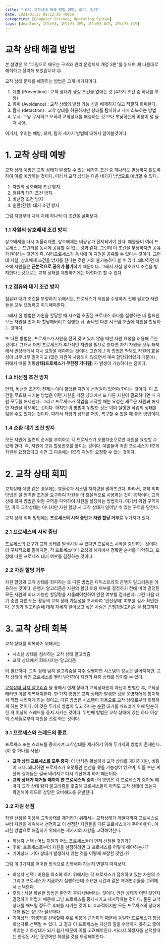 ```yaml
---
title: "[OS] 교착상태 해결 방법 예방, 회피, 탐지"
date: 2021-01-27 01:12:30 +0800
categories: [Computer Science, Operating System]
tags: [deadlock, 교착상태, 교착상태 예방, 교착상태 회피, 교착상태 탐지]  
---
```




# 교착 상태 해결 방법

본 설명은 책 "그림으로 배우는 구조와 원리 운영체제 개정 3판"를 읽으며 제 나름대로 해석하고 정리해 보았습니다.😉

교착 상태 문제를 해결하는 방법은 크게 네가지이다.

1. 예방 (Prevention) : 교착 상태가 생길 조건을 없애는 것 (4가지 조건 중 하나를 부정)
2. 회피 (Avoidance) : 교착 상태의 발생 가능 성을 배제하지 않고 적절히 회피한다.
3. 탐지 (detaction) : 교착 상태를 허용하지만 상태를 탐지하고 다시 회복하는 방법
4. 무시: 그냥 무시하고 오히려 교착상태를 해결하는 것 보다 부딪히는게 비용이 덜 들때 사용.  

여기서, 우리는 예방, 회피, 탐지 세가지 방법에 대해서 알아볼것이다.

# 1. 교착 상태 예방

교착 상태 예방은 교착 상태가 발생할 수 있는 네가지 조건 중 하나라도 발생하지 않도록 하여 이를 예방하는 것이다. 따라서 교착 상태는 다음 네가지 방법으로 예방할 수 있다.

1. 자원의 상호배제 조건 방지
2. 점유와 대기 조건 방지
3. 비선점 조건 방지
4. 순환(환형) 대기 조건 방지

그럼 지금부터 차례 차례 하나씩 이 조건을 살펴보자.

### 1.1 자원의 상호배제 조건 방지

상호배제를 다시 떠올리자면, 상호배제는 비공유가 전제되어야 한다. 예를들어 여러 프로세스는 프린터를 동시에 공유할 수 없는 것과 같다. 그런데 이 조건을 부정하자면 공유 자원이라는 것인데 즉, 여러프로세스가 동시에 이 자원을 공유할 수 있다는 것이다. 그런데 사실, 상호배제 조건을 방지를 한다는 것은 거의 불가능하다 볼 수 있다. 왜냐하면 애초에 자원들은 **근본적으로 공유가 불가**하기 때문이다. 그래서 사실 상호배제 조건을 방지한다는것으로는 교착 상태를 예방하기에는 어렵다고 할 수 있다.

### 1.2 점유와 대기 조건 방지

점유와 대기 조건을 부정하기 위해서는, 프로세스가 작업을 수행하기 전에 필요한 자원들을 모두 요청하고 획득해야한다. 

그래서 한 방법은 자원을 할당할 때 시스템 호출된 프로세스 하나를 실행하는 데 필요한 모든 자원을 먼저 다 할당해버리고 실행한 뒤, 끝나면 다른 시스템 호출에 자원을 할당하는 것이다.

또 다른 방법은, 프로세스가 자원을 전혀 갖고 있지 않을 때만 자원 요청을 허용해 주는 것이다. 그래서 어떤 프로세스가 추가적인 자원을 필요로 한다면 자기 자원을 모두 해제해서 빈상태에서 다시 요청을 해야하는 것이다. 그런데..! 이 방법은 딱봐도 자원의 효율성이 너무너무 떨어지고 (많은 자원이 사용되지 않으면서 계속 할당되어있기 때문에) , 뒤에서 배울 **기아상태(프로세스가 무한정 기다림)** 가 발생이 가능하다는 점이다.

### 1.3 비선점 조건 방지

먼저, 비선점 조건의 전제는 이미 할당된 자원에 선점권이 없어야 한다는 것이다. 이 조건을 무효화 시키눈 방법은 어떤 자원을 가진 상태에서 또 다른 자원이 필요하다면 내 자원 모두를 해제한다. 그리고 프로세스가 작업을 시작할 때는 요청한 새로운 자원과 해제한 자원을 확보하는 것이다. 하지만 이 방법이 위험한 것은 이미 실행한 작업의 상태를 잃을 수도 있다는 것이다. 따라서 작업의  상태를 저장, 복구할 수 있을 때 좋은 방법이다.

### 1.4 순환 대기 조건 방지

모든 자원에 일련의 순서를 부여하고 각 프로세스가 오름차순으로만 자원을 요청할 수 있게 한다. 즉, 자원에 고유 할당번호를 붙이는 것이다. 예를들어 어떤 프로세스가 R2의 자원을 요청했다고 치면 그 다음에는 R3의 자원만 요청할 수 있는 것이다. 

# 2. 교착 상태 회피

교착상태 예방 같은 경우에는 효율성과 시스템 처리량을 떨어뜨린다. 따라서, 교착 회피 방법은 덜 엄격한 조건을 요구하여 자원을 더 효율적으로 사용하는 것이 목적이다. 교착 상태 회피 방법은 위험 구역을 파악하여 자원을 할당하는 방법이다. 여기서 위험 구역이란, 아직 교착상태는 아니지만 자원 할당 시 교착 상태가 일어날 수 있는 구역을 말한다.

교착 상태 회피 방법에는 **프로세스의 시작 중단**과 **자원 할당 거부로** 두가지가 있다.

### 2.1 프로세스의 시작 중단

프로세스의 요구가 교착 상태를 발생시킬 수 있다면 프로세스 시작을 중단하는 것이다. 더 구체적으로 말하자면, 각 프로세스마다 요청과 해제에서 정확한 순서를 파악하고, 요청에 따른 프로세스 대기 여부를 결정하는 것이다. 

### 2.2 자원 할당 거부

자원 할당과 교착 상태를 회피하는 또 다른 방법은 다익스트라의 은행가 알고리즘을 이용하는 것이다. 은행가 알고리즘은 자원의 할당 허용 여부를 결정하기 전에 미리 결정된 모든 자원의 최대 가능한 할당량을 시물레이션하여 안전 여부를 검사한다. 그런 다음 대기 중인 다른 모든 활동의 교착 상태 가능성을 조사하여 '안전상태' 여부를 검사 확인한다. 은행가 알고리즘에 대해 자세히 알아보고 싶은 사람은 [은행가알고리즘](https://hoyeonkim795.github.io/posts/bankers) 을 참고하자.

# 3. 교착 상태 회복

교착 상태를 회복하기 위해서는 

- 시스템 상태를 검사하는 교착 상태 알고리즘
- 교착 상태에서 회복시키는 알고리즘

이 필요하다. 교착 상태 탐지 알고리즘을 자주 실행하면 시스템의 성능은 떨어지지만, 교착 상태에 빠진 프로세스를 빨리 발견하여 자원의 유휴 상태를 방지할 수 있다.

[교착상태 탐지 알고리즘](https://hoyeonkim795.github.io/posts/%ED%83%90%EC%A7%80%EC%95%8C%EA%B3%A0%EB%A6%AC%EC%A6%98/) 을 통해서 현재 상태가 교착상태인지 아닌지 판별한 후, 교착상태라면 이를 회복해야한다. 한 가지 방법은 교착 상태가 발생한 것을 운영자에게 통지해서 직접 처리하게 하는 것이고, 다른 방법은 시스템이 자동으로 교착 상태로부터 회복하게 하는 것이다. 이 것은 두가지 방법이 있고 하나는 순환 대기를 깨뜨리기 위해 단순히 한 개 이상의 스레드를 중지 시키는 것이다. 두번째 방법은 교착 상태에 있는 하나 이상의 스레들로부터 자원을 선점 하는 것이다.

### 3.1 프로세스와 스레드의 종료

프로세스 또는 스레드를 중지시켜 교착상태를 제거하기 위해 두가지의 방법이 존재한다. (이 중 하나를 사용)

- **교착 상태 프로세스를 모두 중지**: 이 방식은 확실하게 교착 상태를 제거하지만, 비용이 크다. 왜냐하면 프로세스가 오랫동안 연산을 했을 가능성이 있으며, 이들 부분 계산의 결과들은 결국 버려지고 다시 계산해야 하기 때문이다.
- **교착 상태가 제거될 때까지 한 프로세스씩 중지**: 이 방법은 각 프로세스가 중지될 때 마다 교착 상태 탐지 알고리즘을 호출해 프로세스들이 아직도 교착 상태에 있는지 확인해야 하므로 상당한 오버헤드를 유발한다. 

### 3.2 자원 선점

자원 선점을 이용해 교착상태를 제거하기 위해서는 교착상태가 깨질때까지 프로세스로부터 자원을 계속해서 선점하고 이 선점한 자원들을 다른 프로세스에게 주어야한다. 이러한 방법으로 해결하기 위해서는 세가지의 사항을 고려해야한다.

- 희생자 선택 : 어느 자원과 어느 프로세스들이 먼저 선점될 것인가?
- 후퇴: 프로세스로부터 자원을 선점하려면 그 프로세스를 어떻게 해야하는가?
- 기아상태: 기아 상태가 발생하지 않는 것을 어떻게 보장할 것인가?

그럼 이 3가지를 어떠한 방식으로 진행해야 하는지 면밀히  따져보자.

- 희생자 선택 : 비용을 최소화 하기 위해서는 각 프로세스가 점유하고 있는 자원의 수 그리고 프로세스가 지금까지 실행하는데 소요한 시간과 같은 매개변수들을 고려해서 선택한다.
- 후퇴 : 사실 확실한 방법은 완전히 후퇴시켜버리는 것이다. 안전 상태가 어떤 것인지 결정하기 어렵기 때문에 그냥 프로세스를 중지시키고 재시작하는 것이다. 물론 교착상태를 깨뜨릴 정도로 후퇴를 시키는 것이 더 효과적이지만 모든 프로세스의 상태에 대해 많은 정보가 필요하다.
- 기아상태: 희생자를 선택할때 주로 비용에 근거하기 때문에 동일한 프로세스가 항상 희생자로 선택될 수 있다. 그 결과 이 프로세스는 자신의 일을 수행하지 못하고 굶어버리는 기아상태가 되기 쉽기 때문에 이를 고려해야한다. 따라서 희생자를 선택할때는 한정된 시간 동안에만 희생될 것을 보장해야한다. 